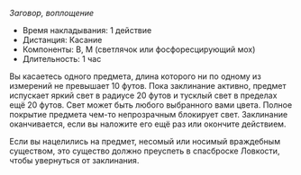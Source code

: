 *Заговор, воплощение*

- Время накладывания: 1 действие 
- Дистанция: Касание 
- Компоненты: В, М (светлячок или фосфоресцирующий мох) 
- Длительность: 1 час 

Вы касаетесь одного предмета, длина которого ни по одному из измерений не превышает 10 футов. Пока заклинание активно, предмет испускает яркий свет в радиусе 20 футов и тусклый свет в пределах ещё 20 футов. Свет может быть любого выбранного вами цвета. Полное покрытие предмета чем-то непрозрачным блокирует свет. Заклинание оканчивается, если вы наложите его ещё раз или окончите действием. 

Если вы нацелились на предмет, несомый или носимый враждебным существом, это существо должно преуспеть в спасброске Ловкости, чтобы увернуться от заклинания.